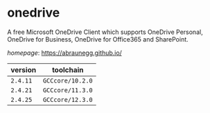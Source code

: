 # onedrive

A free Microsoft OneDrive Client which supports OneDrive Personal, OneDrive for Business, OneDrive for Office365 and SharePoint.

*homepage*: <https://abraunegg.github.io/>

version | toolchain
--------|----------
``2.4.11`` | ``GCCcore/10.2.0``
``2.4.21`` | ``GCCcore/11.3.0``
``2.4.25`` | ``GCCcore/12.3.0``
